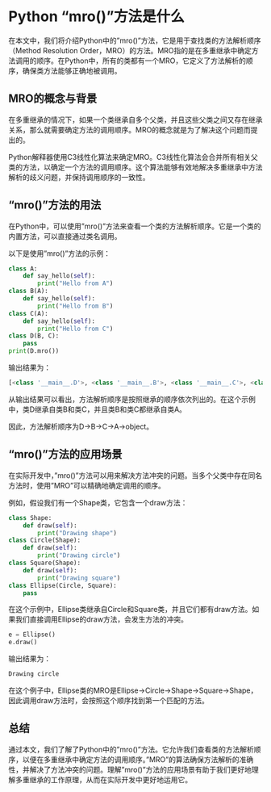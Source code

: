 # Python “mro()”方法是什么

在本文中，我们将介绍Python中的”mro()”方法，它是用于查找类的方法解析顺序（Method Resolution Order，MRO）的方法。MRO指的是在多重继承中确定方法调用的顺序。在Python中，所有的类都有一个MRO，它定义了方法解析的顺序，确保类方法能够正确地被调用。

## MRO的概念与背景

在多重继承的情况下，如果一个类继承自多个父类，并且这些父类之间又存在继承关系，那么就需要确定方法的调用顺序。MRO的概念就是为了解决这个问题而提出的。

Python解释器使用C3线性化算法来确定MRO。C3线性化算法会合并所有相关父类的方法，以确定一个方法的调用顺序。这个算法能够有效地解决多重继承中方法解析的歧义问题，并保持调用顺序的一致性。

## “mro()”方法的用法

在Python中，可以使用”mro()”方法来查看一个类的方法解析顺序。它是一个类的内置方法，可以直接通过类名调用。

以下是使用”mro()”方法的示例：

```python
class A:
    def say_hello(self):
        print("Hello from A")
class B(A):
    def say_hello(self):
        print("Hello from B")
class C(A):
    def say_hello(self):
        print("Hello from C")
class D(B, C):
    pass
print(D.mro())
```

输出结果为：

```python
[<class '__main__.D'>, <class '__main__.B'>, <class '__main__.C'>, <class '__main__.A'>, <class 'object'>]
```

从输出结果可以看出，方法解析顺序是按照继承的顺序依次列出的。在这个示例中，类D继承自类B和类C，并且类B和类C都继承自类A。

因此，方法解析顺序为D->B->C->A->object。

## “mro()”方法的应用场景

在实际开发中，”mro()”方法可以用来解决方法冲突的问题。当多个父类中存在同名方法时，使用”MRO”可以精确地确定调用的顺序。

例如，假设我们有一个Shape类，它包含一个draw方法：

```python
class Shape:
    def draw(self):
        print("Drawing shape")
class Circle(Shape):
    def draw(self):
        print("Drawing circle")
class Square(Shape):
    def draw(self):
        print("Drawing square")
class Ellipse(Circle, Square):
    pass
```

在这个示例中，Ellipse类继承自Circle和Square类，并且它们都有draw方法。如果我们直接调用Ellipse的draw方法，会发生方法的冲突。

```python
e = Ellipse()
e.draw()
```

输出结果为：

```python
Drawing circle
```

在这个例子中，Ellipse类的MRO是Ellipse->Circle->Shape->Square->Shape，因此调用draw方法时，会按照这个顺序找到第一个匹配的方法。

## 总结

通过本文，我们了解了Python中的”mro()”方法。它允许我们查看类的方法解析顺序，以便在多重继承中确定方法的调用顺序。”MRO”的算法确保方法解析的准确性，并解决了方法冲突的问题。理解”mro()”方法的应用场景有助于我们更好地理解多重继承的工作原理，从而在实际开发中更好地运用它。